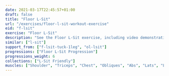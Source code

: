 ```yaml
---
date: 2021-03-17T22:45:57+01:00
draft: false
title: "Floor L-Sit"
url: "/exercises/floor-l-sit-workout-exercise"
eid: "f-lsit"
exercise: "Floor L-Sit"
description: "See the Floor L-Sit exercise, including video demonstration and instructions on how-to perform. Identify benefits and activated body parts, see similar, related and supporting exercises."
similar: ["l-sit"]
support_from: ["f-lsit-tuck-1leg", "ol-lsit"]
progressions: ["Floor L-Sit Progression"]
progressions_weight: 6
collections: ["L-Sit Friendly"]
muscles: ["Shoulder", "Triceps", "Chest", "Obliques", "Abs", "Lats", "Lowerback", "Hip Flexor", "Quads"]
---
```

